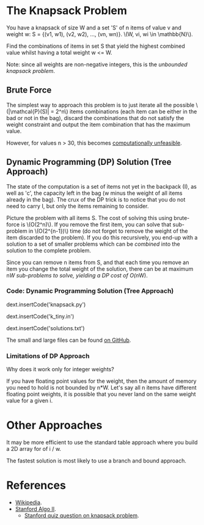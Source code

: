 
# The Knapsack Problem

You have a knapsack of size W and a set 'S' of n items of value v and weight w: S = {(v1, w1), (v2, w2), ..., (vn, wn)}. \\(W, vi, wi \in \mathbb{N}\\).

Find the combinations of items in set S that yield the highest combined value whilst having a total weight w <= W.

Note: since all weights are non-negative integers, this is the _unbounded knapsack problem_.

## Brute Force

The simplest way to approach this problem is to just iterate all the possible \\(|\mathcal{P}(S)| = 2^n\\) items combinations (each item can be either in the bad or not in the bag), discard the combinations that do not satisfy the weight constraint and output the item combination that has the maximum value.

However, for values n > 30, this becomes [computationally unfeasible](http://www.grokit.ca/cnt/ComputationallyFeasible/).

## Dynamic Programming (DP) Solution (Tree Approach)

The state of the computation is a set of items not yet in the backpack (I), as well as 'c', the capacity left in the bag (w minus the weight of all items already in the bag). The crux of the DP trick is to notice that you do not need to carry I, but only the items remaining to consider.

Picture the problem with all items S. The cost of solving this using brute-force is \\(O(2^n)\\). If you remove the first item, you can solve that sub-problem in \\(O(2^{n-1})\\) time (do not forget to remove the weight of the item discarded to the problem). If you do this recursively, you end-up with a solution to a set of smaller problems which can be _combined_ into the solution to the complete problem.

Since you can remove n items from S, and that each time you remove an item you change the total weight of the solution, there can be at maximum n*W sub-problems to solve, yielding a DP cost of O(n*W).

### Code: Dynamic Programming Solution (Tree Approach)

dext.insertCode('knapsack.py')

dext.insertCode('k_tiny.in')

dext.insertCode('solutions.txt')

The small and large files can be found [on GitHub](https://github.com/grokit/website_grokit_ca/tree/master/articles/web/KnapsackProblem).

### Limitations of DP Approach

Why does it work only for integer weights?

If you have floating point values for the weight, then the amount of memory you need to hold is not bounded by n*W. Let's say all n items have different floating point weights, it is possible that you never land on the same weight value for a given i.

# Other Approaches

It may be more efficient to use the standard table approach where you build a 2D array for of i / w.

The fastest solution is most likely to use a branch and bound approach.

# References

- [Wikipedia](http://en.wikipedia.org/wiki/Knapsack_problem).
- [Stanford Algo II](https://class.coursera.org/algo2-2012-001/lecture).
  - [Stanford quiz question on knapsack problem](https://class.coursera.org/algo2-2012-001/quiz/attempt?quiz_id=85).
